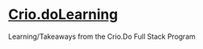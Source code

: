 # [Crio.doLearning](https://dionnenoellabarretto.github.io/Crio.doLearning-/)
Learning/Takeaways from the Crio.Do Full Stack Program
